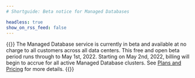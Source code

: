 ```yaml
---
# Shortguide: Beta notice for Managed Databases

headless: true
show_on_rss_feed: false
---
```


{{<note>}}
The Managed Database service is currently in beta and available at no charge to all customers across all data centers. This free and open beta period runs through to May 1st, 2022. Starting on May 2nd, 2022, billing will begin to accrue for all active Managed Database clusters. See [Plans and Pricing](/docs/products/databases/managed-databases/#plans-and-pricing) for more details.
{{</note>}}